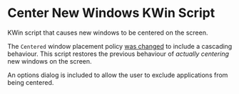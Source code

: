 # Center New Windows KWin Script

KWin script that causes new windows to be centered on the screen.

The `Centered` window placement policy 
[was changed](https://invent.kde.org/plasma/kwin/-/merge_requests/3229) to 
include a cascading behaviour. This script restores the previous behaviour of 
_actually centering_ new windows on the screen.

An options dialog is included to allow the user to exclude applications from 
being centered.
